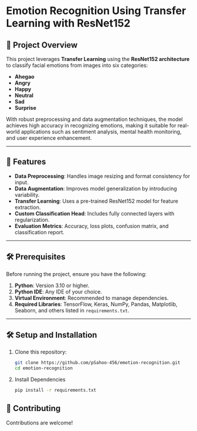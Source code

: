 # **Emotion Recognition Using Transfer Learning with ResNet152**

## 📜 **Project Overview**
This project leverages **Transfer Learning** using the **ResNet152 architecture** to classify facial emotions from images into six categories:
- **Ahegao**
- **Angry**
- **Happy**
- **Neutral**
- **Sad**
- **Surprise**

With robust preprocessing and data augmentation techniques, the model achieves high accuracy in recognizing emotions, making it suitable for real-world applications such as sentiment analysis, mental health monitoring, and user experience enhancement.

---

## 🧰 **Features**
- **Data Preprocessing**: Handles image resizing and format consistency for input.
- **Data Augmentation**: Improves model generalization by introducing variability.
- **Transfer Learning**: Uses a pre-trained ResNet152 model for feature extraction.
- **Custom Classification Head**: Includes fully connected layers with regularization.
- **Evaluation Metrics**: Accuracy, loss plots, confusion matrix, and classification report.

---

## 🛠️ **Prerequisites**
Before running the project, ensure you have the following:
1. **Python**: Version 3.10 or higher.
2. **Python IDE**: Any IDE of your choice.
3. **Virtual Environment**: Recommended to manage dependencies.
4. **Required Libraries**: TensorFlow, Keras, NumPy, Pandas, Matplotlib, Seaborn, and others listed in `requirements.txt`.

---

## 🛠️ **Setup and Installation**

1. Clone this repository:
   ```bash
   git clone https://github.com/pSahoo-456/emotion-recognition.git
   cd emotion-recognition
2. Install Dependencies
   ```bash
   pip install -r requirements.txt
   ```

## 🤝 **Contributing**
Contributions are welcome! 




